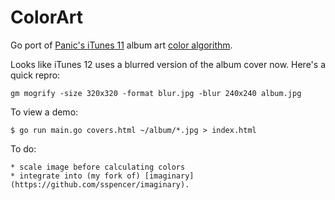 # ColorArt

Go port of [Panic's iTunes 11](https://www.panic.com/blog/itunes-11-and-colors/) album art [color algorithm](https://github.com/panicinc/ColorArt).

Looks like iTunes 12 uses a blurred version of the album cover now.  Here's a quick repro:

    gm mogrify -size 320x320 -format blur.jpg -blur 240x240 album.jpg

To view a demo:

    $ go run main.go covers.html ~/album/*.jpg > index.html

To do:

    * scale image before calculating colors
    * integrate into (my fork of) [imaginary](https://github.com/sspencer/imaginary).
